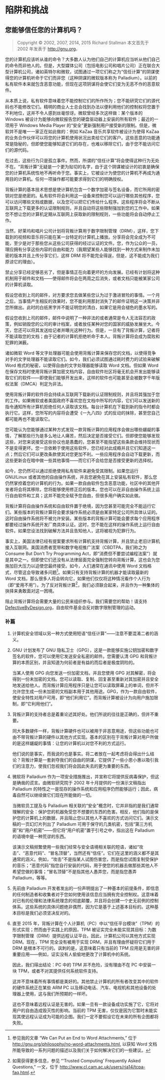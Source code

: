 # 陷阱和挑战

## 您能够信任您的计算机吗？<!--(pandoc) {#pandoc_can-you-trust}(pandoc)-->

> Copyright © 2002, 2007, 2014, 2015 Richard Stallman 本文首先于 2002 年发表于 <http://gnu.org>。

您的计算机应该听从谁的命令？大多数人认为他们自己的计算机应当听从他们自己的命令而非他人的。但是，大型媒体公司（包括电影公司和唱片公司）正在联合大型计算机公司，诸如英特尔和微软，试图通过一项它们称之为“信任计算”的阴谋使得您的计算机听命于它们而非您（这种阴谋的微软版本称为 Palladium）。以前的私有软件本来就包含恶意功能，但现在这项阴谋将会使它们变为无恶不作的恶意软件。

从本质上说，私有软件意味着您不能控制它们的所作所为；您不能研究它们的源代码也不能修改它们。精明的商业人士总会找到办法以便利用他们的控制权将您置于不利地位，这并不令人感到丝毫惊讶。微软曾经多次这样做：某个版本的 Windows 被设计为能够向微软报告您的硬盘驱动器上安装的所有软件；最近的一项用于 Windows Media Player 的“安全”更新强制用户接受新的限制。但是，微软并不是唯一一家正在如此做的：例如 KaZaa 音乐共享软件被设计为使得 KaZaa 的业务合作伙伴可以将您的计算机使用状况出卖给它们的客户。这些恶意的功能通常是隐秘的，但即使您能够知道它们的存在，也难以移除它们，由于您不能访问它们的源代码。

在过去，这些行为只是孤立事件。然而，所谓的“信任计算”将会使得这种行为无处不在。“背叛计算”无疑是一个更为贴切的名字，由于这个阴谋被设计的初衷是确保您的计算机系统性地不再听命于您。事实上，它被设计为使您的计算机不再成为通用目的计算机。任何一项操作都可能要求得到它们的明确授权。

背叛计算的基本技术思想是使计算机包含一个数字加密与签名设备，而它所用的密钥对您是绝密的。私有软件将会利用这一设备来控制您可以运行哪些其他程序，您可以访问哪些文档或数据，以及您可以把它们传给什么程序。这些程序将会不断从互联网上下载更多的认证限制规则，并且自动将这些限制强加到您的工作中。如果您不想让您的计算机定期从互联网上获取新的限制规则，一些功能将会自动停止工作。

当然，好莱坞和唱片公司计划将背叛计算用于数字限制管理（DRM），这样，您下载到的视频和音乐将只能在某一台特定的计算机上播放。分享将会完全成为不可能，至少是对于那些您从这些公司获得的经过认证的文件。您，作为公众的一员，理应拥有分享这些内容的自由和能力（我期望某些人能够找到一种方式来制作未加密的版本并且上传分享它们，这样 DRM 将不能完全得逞，但是，这不能成为我们原谅它的理由）。

禁止分享已经足够恶劣了，但是事情正在向着更坏的方向发展。已经有计划将这种机制用于邮件和文档——使得邮件将会在两周之后消失，或者文档只能被某家公司的计算机读取。

假设您收到上司的邮件，对方要求您去做某些您认为过于激进冒险的事情。一个月之后，当事情产生相反的效果时，您不能利用那封消失了的邮件证明这一决策并非您所做出。此时的白纸黑字并不能证明您的清白，如果它是用会褪色的墨水写的。

假设您收到上司的邮件，邮件中说明了一种非法的或者通常是令人无法容忍的政策，例如销毁您的公司的审计档案，或者放任某种对您的国家的威胁发展坐大。今天，您还可以将其发送给记者并曝光这种行为。但是，一旦有了背叛计算，记者将不能读取您的文档；由于记者的计算机拒绝听命于本人。背叛计算将会成为腐败和犯罪的渊薮。

诸如微软 Word 等文字处理器可能会使用背叛计算来保存您的文档，以使得竞争对手的文字处理器不能读取它们。如今，我们必须试图通过耗时费力的试验来破解 Word 格式的秘密，以使得自由的文字处理器能够读取 Word 文档。但如果 Word 在保存文档时使用背叛计算加密文档内容，自由软件社区将毫无机会开发出能够读取它们的软件——即使我们能够开发出来，这样的软件也可能甚至会被数字千年版权法案（DMCA）判定为非法。

使用背叛计算的软件将会持续从互联网下载新的认证限制规则，并且将其强加于您的工作。如果微软或者美国政府不喜欢您在文档中所写的内容，它们可以发送新的指令通知所有计算机拒绝任何人读取该文档。每台计算机在下载到新的指令时都会执行它。这样，您所写的内容将会遭受《一九八四》式的反动的抹除，甚至您自己都可能再也不能读取它。

您可能认为您能够通过某种方式发现一款背叛计算的应用程序会做出哪些龌龊的事情，了解那些行为是多么地让人痛苦，然后决定是否接受它们。但即使您能够发现这些，对您来说接受这些协议也是愚蠢的，您甚至不能指望这些条款会维持现状而不是变得更坏。您一旦依赖于使用这些软件，您已经对此成瘾并且它们知道这一点；然后它们可以更改条款使其对您更加不利。一些应用程序会自动下载更新，而这些更新会在暗中做一些其他事情——而它们不会给您是否接受更新的选择权。

如今，您仍然可以通过拒绝使用私有软件来避免受其限制。如果您运行 GNU/Linux 或者其他的自由操作系统，并且您避免在其上安装私有软件，那么您仍然掌控着您的计算机的行为。如果一款自由软件包含恶意功能，社区中的其他开发者将会将其移除，您将能够使用修正后的版本。您也可以在非自由操作系统上运行自由软件和工具；这并不能完全赋予您自由，但很多用户确实如此做。

背叛计算将自由操作系统和自由软件置于绝境，因为您甚至可能完全不能运行它们。某些版本的背叛计算将会要求操作系统必须是由某家特定公司所具体认证的。这时自由操作系统将不被允许安装。某些版本的背叛计算可能会要求每个应用程序都要经过操作系统开发厂商具体认证。这时，您不能在这样的操作系统上运行自由软件。如果您设法找到破解方法并且告知他人，这将被视为犯罪行为。

事实上，美国法律已经有提案要求所有计算机支持背叛计算，并且禁止老旧计算机接入互联网。美国消费者宽带和数字电视推广法案（CBDTPA，我们称之为 Consume But Don't Try Programming Act，即“消费但不要尝试编程法案”）就是其中之一。但即使它们还没有从法律层面完全强制您转向背叛计算，这也会为您施加巨大压力以迫使您最终接受。如今，人们通常在通讯中使用 Word 文档格式，尽管这会导致诸多问题[^canyoutrust-1]。如果只有支持背叛计算的机器才能读取最新的 Word 文档，那么很多人将会转向它，如果他们仅仅将这种情况看作个人行为（即“爱用不用”）。为了反对背叛计算[^canyoutrust-2]，我们必须联合起来，并且作为一种集体的抉择来勇敢面对这一困境。

阻止背叛计算将会需要大量的公民来组织参与。我们需要您的帮助！请支持 [DefectiveByDesign.org](DefectiveByDesign.org)，自由软件基金会反对数字限制管理的运动。

### 补篇

1.  计算机安全领域以另一种方式使用短语“信任计算”——注意不要混淆二者的涵义。

2.  GNU 计划发布了 GNU 隐私卫士（GPG），这是一款能够实施公钥加密和数字签名的软件，您可以使用它发送安全私密的邮件。您需要认清 GPG 和背叛计算的本质区别，并且知道为何前者是有益的而后者是极度阴险的。

    当某人使用 GPG 向您发送一份加密文档，并且您使用 GPG 对其解密，将会得到一份未加密的文档。您可以读取、复制、回复甚至重新对其加密并且安全地发送给他人。而背叛计算应用程序只是让您可以读取屏幕上的单词，但并不允许您生成一份未加密的文档副本用于其他用途。GPG，作为一款自由软件，使安全特性对用户可用，即“他们利用它”。而背叛计算被设计为向用户施加限制，即“它利用他们”。

3.  背叛计算的支持者总是着重论述其好处。他们所说的往往是正确的，但并不重要。

    同大多数硬件一样，背叛计算硬件也可以被用于非恶意用途，但这些功能也可由不带背叛计算的硬件以其他方式实现。基本的区别在于背叛计算对用户所做的是这样龌龊的事情：让您的计算机以对您不利的方式运行。

    他们说的是事实，而我说的也是事实。将二者放在一起考虑将会得出什么结论？背叛计算是一套剥夺我们的自由的阴谋，它提供了一些小恩小惠以吸引我们的注意力，使我们忽视我们将会因此失去的更为重要的东西。

4.  微软将 Palladium 作为一项安全措施推出，并宣称它将提供反病毒保护，但这是确凿的谎言。由微软研究院于 2002 年十月提供的一份演示文稿指出 Palladium 的特性之一是现存的操作系统和应用程序仍然能够运行；因此，病毒自然可以继续做它们现在所能做的一切。

    当微软员工提及与 Palladium 相关联的“安全”概念时，它并非指的是我们通常理解的安全：保护您的机器免受您不想要的东西的危害。相反，他们指的是保护您的计算机上的数据，并且阻止您以其他人不喜欢的方式访问它们。演示文稿的一页幻灯片列出了 Palladium 可用于保守的几类机密，包括“第三方机密”和“用户机密”——但它将“用户机密”置于引号之中，指出这在 Palladium 的语境中是一种荒谬的东西。

    该演示文稿频繁使用一些我们经常与安全语境相关联的短语，诸如“攻击”、“恶意代码”、“冒名顶替”，当然还有“信任”。它们在这里的涵义都不是其通常的涵义。例如，“攻击”不是指某人试图伤害您，而是指您试图复制受保护的音乐；“恶意代码”指您自行安装的代码，用于使您的机器去做那些其他人不希望您做的事情；“冒名顶替”不是指其他人愚弄您，而是指您愚弄 Palladium，等等。

5.  先前由 Palladium 开发者发出的一份声明提出了一种基本的前提条件，即信息的任何制造者和收集者对于您如何使用该信息应当拥有完全控制权。这意味着对已有的伦理和法律系统理念的彻底颠覆，并且将会创建一个史无前例的控制体系。这些系统的具体问题绝非偶然，因为它是基于上述基本目标的。这种基本目标是我们必须坚决反对的。

6.  直至 2015 年，背叛计算在个人计算机（PC）中以“信任平台模块”（TPM）的形式实现；然而由于实践上的原因，TPM 被证实完全未能实现其目标：为数字限制管理（DRM）提供远程认证平台。因此，计算机公司以其他方式实现 DRM。现在，TPM 完全没有被用于实现 DRM，并且有理由怀疑将它们用于 DRM 是根本不可行的。讽刺的是，这意味着只有当前的 TPM 应用是无害的非重要应用——例如，证实没有人偷偷地更改了计算机中的系统。

    因此，我们得出结论：PC 中的 TPM 并不危险，没有理由不在 PC 中安装一块 TPM，或者不对其提供任何系统软件支持。

    这并不意味着所有事情都是美好的。其他禁止计算机的所有者改变其中的软件的硬件系统正在某些 ARM PC 以及移动电话、汽车、电视机和其他设备的处理器上使用，这与我们所预期的一样坏。

    这也不意味着远程认证是无害的。如果一旦有一款设备成功实施了它，它将对用户的自由造成毁灭性的影响。当前的 TPM 无害，仅仅是因为它暂时未能实现其使远程认证成为可能的企图。我们一定不要假设它在未来的所有企图都将失败。

[^canyoutrust-1]: 参见我的文章 “We Can Put an End to Word Attachments,” 位于 <http://gnu.org/philosophy/no-word-attachments.html>, 以获知 Word 文档所能导致的一系列问题的描述以及我们关于如何解决它们的一些建议。

[^canyoutrust-2]: 如需获得更多信息，参见 “‘Trusted Computing’ Frequently Asked Questions,” 一文，位于 <http://www.cl.cam.ac.uk/users/rja14/tcpa-faq.html>.
